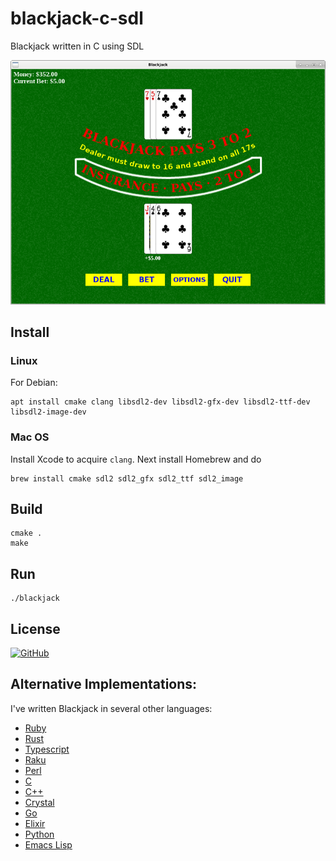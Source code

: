 # blackjack-c-sdl
Blackjack written in C using SDL

![Blackjack](https://raw.githubusercontent.com/gdonald/blackjack-c-sdl/master/img/ss.png)

## Install

### Linux

For Debian:

    apt install cmake clang libsdl2-dev libsdl2-gfx-dev libsdl2-ttf-dev libsdl2-image-dev

### Mac OS

Install Xcode to acquire `clang`.  Next install Homebrew and do

    brew install cmake sdl2 sdl2_gfx sdl2_ttf sdl2_image

## Build

    cmake .
    make

## Run

    ./blackjack

## License

[![GitHub](https://img.shields.io/github/license/gdonald/blackjack-c-sdl?color=aa0000)](https://github.com/gdonald/blackjack-c-sdl/blob/master/LICENSE)

## Alternative Implementations:

I've written Blackjack in several other languages:

- [Ruby](https://github.com/gdonald/console-blackjack-ruby)
- [Rust](https://github.com/gdonald/console-blackjack-rust)
- [Typescript](https://github.com/gdonald/blackjack-js)
- [Raku](https://github.com/gdonald/Console-Blackjack)
- [Perl](https://github.com/gdonald/console-blackjack-perl)
- [C](https://github.com/gdonald/blackjack-c)
- [C++](https://github.com/gdonald/blackjack-cpp)
- [Crystal](https://github.com/gdonald/blackjack-cr)
- [Go](https://github.com/gdonald/blackjack-go)
- [Elixir](https://github.com/gdonald/blackjack-ex)
- [Python](https://github.com/gdonald/blackjack-py)
- [Emacs Lisp](https://github.com/gdonald/bj-el)
